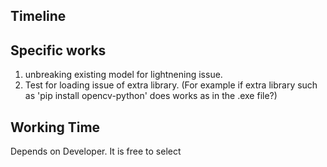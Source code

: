 ## Timeline

## Specific works
1. unbreaking existing model for lightnening issue.
2. Test for loading issue of extra library. (For example if extra library such as 
'pip install opencv-python' does works as in the .exe file?)

## Working Time
Depends on Developer. It is free to select
